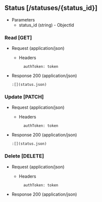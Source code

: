 ## Status [/statuses/{status_id}]

+ Parameters
    + status_id (string) - ObjectId

### Read [GET]

+ Request (application/json)

    + Headers

            authToken: token

+ Response 200 (application/json)

    ```
    :[](status.json)
    ```

### Update [PATCH]

+ Request (application/json)

    + Headers

            authToken: token

+ Response 200 (application/json)

    ```
    :[](status.json)
    ```

### Delete [DELETE]

+ Request (application/json)

    + Headers

            authToken: token

+ Response 200 (application/json)
